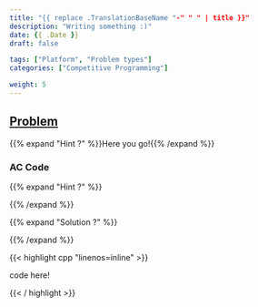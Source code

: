 ```yaml
---
title: "{{ replace .TranslationBaseName "-" " " | title }}"
description: "Writing something :)"
date: {{ .Date }}
draft: false

tags: ["Platform", "Problem types"]
categories: ["Competitive Programming"]

weight: 5
---
```


<!--more-->

## [Problem]()

{{% expand "Hint ?" %}}Here you go!{{% /expand %}}

### AC Code

{{% expand "Hint ?" %}}

{{% /expand %}}

{{% expand "Solution ?" %}}

{{% /expand %}}

{{< highlight cpp "linenos=inline" >}}

code here!

{{< / highlight >}}